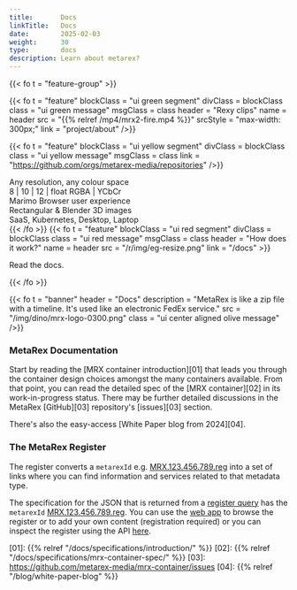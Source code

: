 ```yaml
---
title:       Docs
linkTitle:   Docs
date:        2025-02-03
weight:      30
type:        docs
description: Learn about metarex?
---
```

<!-- markdownlint-disable MD033 MD034 -->
<!--  __                _
    / _|  ___   __ _  | |_   _  _   _ _   ___   ___
   |  _| / -_) / _` | |  _| | || | | '_| / -_) (_-<
   |_|   \___| \__,_|  \__|  \_,_| |_|   \___| /__/
-->
{{< fo t = "feature-group" >}}
<!-- ---------------------------------------------------------------------- -->
  {{< fo t = "feature"
    blockClass = "ui green segment"     divClass = blockClass
    class      = "ui green message"     msgClass = class
    header     = "Rexy clips"           name = header
    src        = "{{% relref /mp4/mrx2-fire.mp4 %}}"
    srcStyle   = "max-width: 300px;"
    link       = "project/about"
  />}}
<!-- ---------------------------------------------------------------------- -->
  {{< fo t = "feature"
    blockClass = "ui yellow segment"    divClass = blockClass
    class      = "ui yellow message"    msgClass = class
    link       = "https://github.com/orgs/metarex-media/repositories"
  />}}
<div class = "ui pink message"><i class = "tv icon"></i></i> Any resolution, any colour space </div>
<div class = "ui red message"><i class = "ruler combined icon"></i> 8 | 10 | 12 | float RGBA | YCbCr </div>
<div class = "ui orange message"><i class = "python icon"></i> Marimo Browser user experience</div>
<div class = "ui green message"><i class = "blender icon"></i> Rectangular & Blender 3D images</div>
<div class = "ui blue message"><i class = "laptop code icon"></i> SaaS, Kubernetes, Desktop, Laptop</div>
  {{< /fo >}}
<!-- ---------------------------------------------------------------------- -->
  {{< fo t = "feature"
    blockClass = "ui red segment"      divClass = blockClass
    class      = "ui red message"      msgClass = class
    header     = "How does it work?"   name = header
    src        = "/r/img/eg-resize.png"
    link       = "/docs"
 >}}

  <i class = "book icon"></i> Read the docs.
  <!-- ---------------------------------------------------------------------- -->
{{< /fo >}}

{{< fo t = "banner"
    header = "Docs"
    description = "MetaRex is like a zip file with a timeline. It's used like an electronic FedEx service."
    src = "/img/dino/mrx-logo-0300.png"
    class = "ui center aligned olive message"
/>}}

### MetaRex Documentation

Start by reading the [MRX container introduction][01] that leads you through the
container design choices amongst the many containers available. From that
point, you can read the detailed spec of the [MRX container][02] in its
work-in-progress status. There may be further detailed discussions in the
MetaRex [GitHub][03] repository's [issues][03] section.

There's also the easy-access [White Paper blog from 2024][04].

### The MetaRex Register

The register converts a `metarexId` e.g. [MRX.123.456.789.reg][id] into a set
of links where you can find information and services related to that metadata
type.

The specification for the JSON that is returned from a [register query][12]
has the `metarexId` [MRX.123.456.789.reg][id]. You can use the [web app][rux]
to browse the register or to add your own content (registration required) or
you can inspect the register using the API [here][reg].

[01]: {{% relref "/docs/specifications/introduction/" %}}
[02]: {{% relref "/docs/specifications/mrx-container-spec/" %}}
[03]: https://github.com/metarex-media/mrx-container/issues
[04]: {{% relref "/blog/white-paper-blog" %}}

[rux]:  https://metarex.media/appapp/reg
[reg]:  https://metarex.media/appreg
[12]:   https://metarex.media/app/reg/search
[id]:   https://metarex.media/app/reg/search?qry=reg&mrxId=MRX.123.456.789.reg
